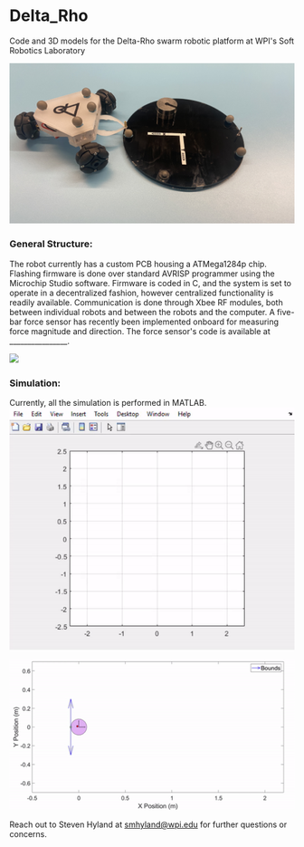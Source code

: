 # Delta_Rho
Code and 3D models for the Delta-Rho swarm robotic platform at WPI's Soft Robotics Laboratory

![](media_demos/robot_mocap.JPEG)


### General Structure:
The robot currently has a custom PCB housing a ATMega1284p chip. Flashing firmware is done over standard AVRISP programmer using the Microchip Studio software. Firmware is coded in C, and the system is set to operate in a decentralized fashion, however centralized functionality is readily available. Communication is done through Xbee RF modules, both between individual robots and between the robots and the computer. A five-bar force sensor has recently been implemented onboard for measuring force magnitude and direction. The force sensor's code is available at ________________. 

![](media_demos/moving_robot.gif)

### Simulation:
Currently, all the simulation is performed in MATLAB. 
![](media_demos/attach_desired.gif)

![](media_demos/com_estimate.gif)

Reach out to Steven Hyland at smhyland@wpi.edu for further questions or concerns.
